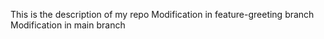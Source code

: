 This is the description of my repo
Modification in feature-greeting branch 
Modification in main branch 


